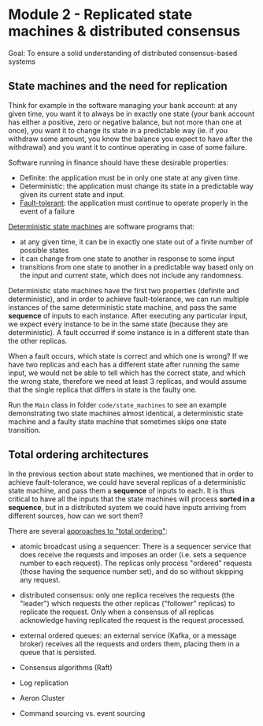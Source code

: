 # Module 2 - Replicated state machines & distributed consensus

Goal: To ensure a solid understanding of distributed consensus-based systems

## State machines and the need for replication
Think for example in the software managing your bank account: at any given time, you want it to always be in exactly
one state (your bank account has either a positive, zero or negative balance, but not more than one at once),
you want it to change its state in a predictable way (ie. if you withdraw some amount, you know the balance
you expect to have after the withdrawal) and you want it to continue operating in case of some failure.

Software running in finance should have these desirable properties:
- Definite: the application must be in only one state at any given time.
- Deterministic: the application must change its state in a predictable way given its current state and input.
- [Fault-tolerant](https://en.wikipedia.org/wiki/Fault_tolerance): the application must continue to operate properly in the event of a failure

[Deterministic state machines](https://en.wikipedia.org/wiki/Deterministic_finite_automaton) are software programs that:
- at any given time, it can be in exactly one state out of a finite number of possible states
- it can change from one state to another in response to some input
- transitions from one state to another in a predictable way based only on the input and current state,
  which does not include any randomness.

Deterministic state machines have the first two properties (definite and deterministic), and in order to achieve fault-tolerance,
we can run multiple instances of the same deterministic state machine, and pass the same **sequence** of inputs
to each instance. After executing any particular input, we expect every instance to be in the same state
(because they are deterministic). A fault occurred if some instance is in a different state than the other replicas.

When a fault occurs, which state is correct and which one is wrong? If we have two replicas and each has a different state after
running the same input, we would not be able to tell which has the correct state, and which the wrong state, therefore we need
at least 3 replicas, and would assume that the single replica that differs in state is the faulty one.

Run the `Main` class in folder `code/state_machines` to see an example demonstrating two state machines almost identical, a
deterministic state machine and a faulty state machine that sometimes skips one state transition.

## Total ordering architectures
In the previous section about state machines, we mentioned that in order to achieve fault-tolerance, we could 
have several replicas of a deterministic state machine, and pass them a **sequence** of inputs to each. It is thus
critical to have all the inputs that the state machines will process **sorted in a sequence**, but in a distributed
system we could have inputs arriving from different sources, how can we sort them?

There are several [approaches to "total ordering"](https://aeroncookbook.com/distributed-systems-basics/total-ordering/):
- atomic broadcast using a sequencer: There is a sequencer service that does receive the requests and imposes an order (i.e. sets
    a sequence number to each request). The replicas only process "ordered" requests (those having the sequence number set),
    and do so without skipping any request.
- distributed consensus: only one replica receives the requests (the "leader") which requests the other replicas 
    ("follower" replicas) to replicate the request. Only when a consensus of all replicas acknowledge having replicated
    the request is the request processed.
- external ordered queues: an external service (Kafka, or a message broker) receives all the requests and orders them,
    placing them in a queue that is persisted.

- Consensus algorithms (Raft)
- Log replication
- Aeron Cluster
- Command sourcing vs. event sourcing
